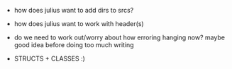 

- how does julius want to add dirs to srcs?

- how does julius want to work with header(s)

- do we need to work out/worry about how erroring hanging now? maybe good idea before doing too much writing

- STRUCTS + CLASSES :)



